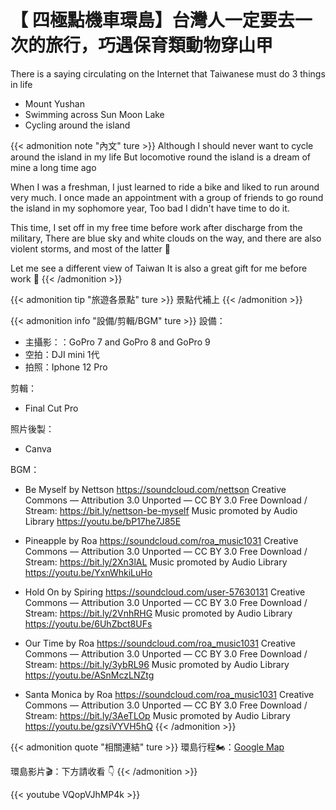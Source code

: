 # 【 四極點機車環島】台灣人一定要去一次的旅行，巧遇保育類動物穿山甲


There is a saying circulating on the Internet that Taiwanese must do 3 things in life

<!--more-->

* Mount Yushan
* Swimming across Sun Moon Lake
* Cycling around the island

{{< admonition note "內文" ture >}}
Although I should never want to cycle around the island in my life
But locomotive round the island is a dream of mine a long time ago

When I was a freshman, I just learned to ride a bike and liked to run around very much.
I once made an appointment with a group of friends to go round the island in my sophomore year,
Too bad I didn't have time to do it.

This time, I set off in my free time before work after discharge from the military,
There are blue sky and white clouds on the way, and there are also violent storms, and most of the latter 🥲

Let me see a different view of Taiwan
It is also a great gift for me before work 🎁
{{< /admonition >}}

{{< admonition tip "旅遊各景點" ture >}}
景點代補上
{{< /admonition >}}

{{< admonition info "設備/剪輯/BGM" ture >}}
設備：
* 主攝影：：GoPro 7 and GoPro 8 and GoPro 9
* 空拍：DJI mini 1代
* 拍照：Iphone 12 Pro

剪輯：
* Final Cut Pro

照片後製：
* Canva

BGM：
* Be Myself by Nettson https://soundcloud.com/nettson
Creative Commons — Attribution 3.0 Unported — CC BY 3.0
Free Download / Stream: https://bit.ly/nettson-be-myself
Music promoted by Audio Library https://youtu.be/bP17he7J85E


* Pineapple by Roa https://soundcloud.com/roa_music1031
Creative Commons — Attribution 3.0 Unported — CC BY 3.0
Free Download / Stream: https://bit.ly/2Xn3lAL
Music promoted by Audio Library https://youtu.be/YxnWhkiLuHo


* Hold On by Spiring https://soundcloud.com/user-57630131
Creative Commons — Attribution 3.0 Unported — CC BY 3.0
Free Download / Stream: https://bit.ly/2VnhRHG
Music promoted by Audio Library https://youtu.be/6UhZbct8UFs

* Our Time by Roa https://soundcloud.com/roa_music1031
Creative Commons — Attribution 3.0 Unported — CC BY 3.0
Free Download / Stream: https://bit.ly/3ybRL96
Music promoted by Audio Library https://youtu.be/ASnMczLNZtg


* Santa Monica by Roa https://soundcloud.com/roa_music1031
Creative Commons — Attribution 3.0 Unported — CC BY 3.0
Free Download / Stream: https://bit.ly/3AeTLOp
Music promoted by Audio Library https://youtu.be/gzsiVYVH5hQ
{{< /admonition >}}

{{< admonition quote "相關連結" ture >}}
環島行程🏍：[Google Map](https://reurl.cc/Dd9ZLR)

環島影片🎬：下方請收看 👇
{{< /admonition >}}



{{< youtube VQopVJhMP4k >}}
